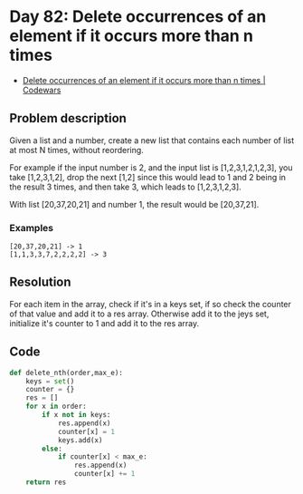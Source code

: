 # Day 82: Delete occurrences of an element if it occurs more than n times

- [Delete occurrences of an element if it occurs more than n times | Codewars](https://www.codewars.com/kata/554ca54ffa7d91b236000023)

## Problem description

Given a list and a number, create a new list that contains each number of list at most N times, without reordering.

For example if the input number is 2, and the input list is [1,2,3,1,2,1,2,3], you take [1,2,3,1,2], drop the next [1,2] since this would lead to 1 and 2 being in the result 3 times, and then take 3, which leads to [1,2,3,1,2,3].

With list [20,37,20,21] and number 1, the result would be [20,37,21].

### Examples

```text
[20,37,20,21] -> 1
[1,1,3,3,7,2,2,2,2] -> 3
```

## Resolution

For each item in the array, check if it's in a keys set, if so check the counter of that value and add it to a res array. Otherwise add it to the jeys set, initialize it's counter to 1 and add it to the res array.

## Code

```python
def delete_nth(order,max_e):
    keys = set()
    counter = {}
    res = []
    for x in order:
        if x not in keys:
            res.append(x)
            counter[x] = 1
            keys.add(x)
        else:
            if counter[x] < max_e:
                res.append(x)
                counter[x] += 1
    return res
```
